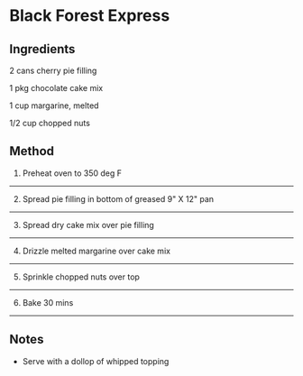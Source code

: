 # Black Forest Express

## Ingredients

2 cans cherry pie filling

1 pkg chocolate cake mix

1 cup margarine, melted

1/2 cup chopped nuts

## Method

1. Preheat oven to 350 deg F
---
2. Spread pie filling in bottom of greased 9" X 12" pan
---
3. Spread dry cake mix over pie filling
---
4. Drizzle melted margarine over cake mix
---
5. Sprinkle chopped nuts over top
---
6. Bake 30 mins
---
## Notes

- Serve with a dollop of whipped topping
